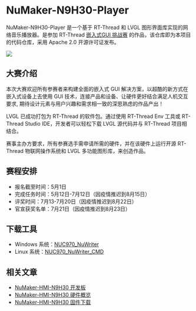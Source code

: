 # NuMaker-N9H30-Player

NuMaker-N9H30-Player 是一个基于 RT-Thread 和 LVGL 图形界面库实现的网络音乐播放器。是参加 RT-Thread [嵌入式GUI 挑战赛](https://club.rt-thread.org/ask/article/fdf5ad5909eef6ba.html) 的作品，该仓库即为本项目的代码仓库，采用 Apache 2.0 开源许可证发布。

![](https://oss-club.rt-thread.org/uploads/20220414/8e54e81fa7b124365ebf176b0c4552e2.png.webp)

## 大赛介绍

本次大赛欢迎所有参赛者来构建全面的嵌入式 GUI 解决方案，以超酷的新方式在嵌入式设备上去使用 GUI 技术，连接产品和设备、让硬件更好结合满足人机交互要求, 期待设计元素与用户兴趣和需求相一致的深思熟虑的作品产出！

LVGL 已成功打包为 RT-Thread 的软件包。通过使用 RT-Thread Env 工具或 RT-Thread Studio IDE，开发者可以轻松下载 LVGL 源代码并与 RT-Thread 项目相结合。

赛事主办方要求，所有参赛选手需申请所需的硬件，并在该硬件上运行开源 RT-Thread 物联网操作系统和 LVGL 多功能图形库，来创造作品。

## 赛程安排

- 报名截至时间：5月1日
- 完成任务时间：5月12日-7月12日（因疫情推迟到8月15日）
- 评奖时间：7月13-7月20日（因疫情推迟到8月22日）
- 官宣获奖名单：7月21日（因疫情推迟到8月23日）

## 下载工具

- Windows 系统：[NUC970_NuWriter](https://github.com/OpenNuvoton/NUC970_NuWriter)
- Linux 系统：[NUC970_NuWriter_CMD](https://github.com/OpenNuvoton/NUC970_NuWriter_CMD)

## 相关文章

- [NuMaker-HMI-N9H30 开发板](https://getiot.tech/numaker/numaker-hmi-n9h30-intro.html)
- [NuMaker-HMI-N9H30 硬件概览](https://getiot.tech/numaker/numaker-hmi-n9h30-hardware-overview.html)
- [NuMaker-HMI-N9H30 固件下载](https://getiot.tech/numaker/numaker-hmi-n9h30-program-firmware.html)

